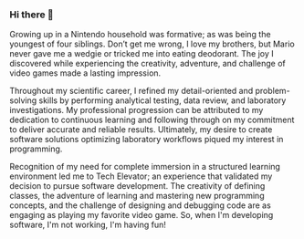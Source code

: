### Hi there 👋

<!--
**joseph-w-hart/joseph-w-hart** is a ✨ _special_ ✨ repository because its `README.md` (this file) appears on your GitHub profile.

Here are some ideas to get you started:

- 🔭 I’m currently working on ...
- 🌱 I’m currently learning ...
- 👯 I’m looking to collaborate on ...
- 🤔 I’m looking for help with ...
- 💬 Ask me about ...
- 📫 How to reach me: ...
- 😄 Pronouns: ...
- ⚡ Fun fact: ...
-->
Growing up in a Nintendo household was formative; as was being the youngest of four siblings. Don’t get me wrong, I love my brothers, but Mario never gave me a wedgie or tricked me into eating deodorant. The joy I discovered while experiencing the creativity, adventure, and challenge of video games made a lasting impression.

Throughout my scientific career, I refined my detail-oriented and problem-solving skills by performing analytical testing, data review, and laboratory investigations. My professional progression can be attributed to my dedication to continuous learning and following through on my commitment to deliver accurate and reliable results. Ultimately, my desire to create software solutions optimizing laboratory workflows piqued my interest in programming.

Recognition of my need for complete immersion in a structured learning environment led me to Tech Elevator; an experience that validated my decision to pursue software development. The creativity of defining classes, the adventure of learning and mastering new programming concepts, and the challenge of designing and debugging code are as engaging as playing my favorite video game. So, when I'm developing software, I'm not working, I'm having fun!
